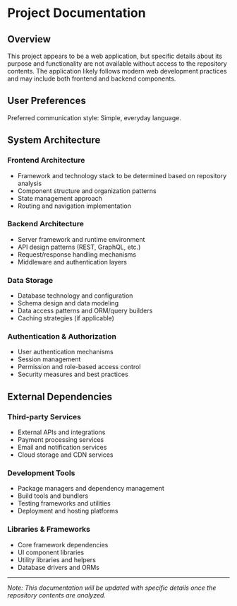 # Project Documentation

## Overview

This project appears to be a web application, but specific details about its purpose and functionality are not available without access to the repository contents. The application likely follows modern web development practices and may include both frontend and backend components.

## User Preferences

Preferred communication style: Simple, everyday language.

## System Architecture

### Frontend Architecture
- Framework and technology stack to be determined based on repository analysis
- Component structure and organization patterns
- State management approach
- Routing and navigation implementation

### Backend Architecture
- Server framework and runtime environment
- API design patterns (REST, GraphQL, etc.)
- Request/response handling mechanisms
- Middleware and authentication layers

### Data Storage
- Database technology and configuration
- Schema design and data modeling
- Data access patterns and ORM/query builders
- Caching strategies (if applicable)

### Authentication & Authorization
- User authentication mechanisms
- Session management
- Permission and role-based access control
- Security measures and best practices

## External Dependencies

### Third-party Services
- External APIs and integrations
- Payment processing services
- Email and notification services
- Cloud storage and CDN services

### Development Tools
- Package managers and dependency management
- Build tools and bundlers
- Testing frameworks and utilities
- Deployment and hosting platforms

### Libraries & Frameworks
- Core framework dependencies
- UI component libraries
- Utility libraries and helpers
- Database drivers and ORMs

---

*Note: This documentation will be updated with specific details once the repository contents are analyzed.*